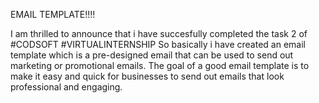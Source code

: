 EMAIL TEMPLATE!!!!

I am thrilled to announce that i have succesfully completed the task 2 of #CODSOFT
#VIRTUALINTERNSHIP 
So basically i have created an email template which is  a pre-designed email that can be used to send out
marketing or promotional emails. The goal of a good email template is to make it
easy and quick for businesses to send out emails that look professional and
engaging.
